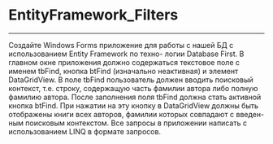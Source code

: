 # EntityFramework_Filters

-------

Создайте Windows Forms приложение для работы
с нашей БД с использованием Entity Framework по техно-
логии Database First. В главном окне приложения должно
содержаться текстовое поле с именем tbFind, кнопка btFind
(изначально неактивная) и элемент DataGridView.
В поле tbFind пользователь должен вводить поисковый
контекст, т.е. строку, содержащую часть фамилии автора
либо полную фамилию автора. После заполнения поля
tbFind должна стать активной кнопка btFind. При нажатии
на эту кнопку в DataGridView должны быть отображены
книги всех авторов, фамилии которых совпадают с введен-
ным поисковым контекстом. Все запросы в приложении
написать с использованием LINQ в формате запросов.
